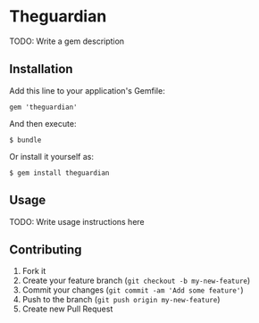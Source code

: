 # Theguardian

TODO: Write a gem description

## Installation

Add this line to your application's Gemfile:

    gem 'theguardian'

And then execute:

    $ bundle

Or install it yourself as:

    $ gem install theguardian

## Usage

TODO: Write usage instructions here

## Contributing

1. Fork it
2. Create your feature branch (`git checkout -b my-new-feature`)
3. Commit your changes (`git commit -am 'Add some feature'`)
4. Push to the branch (`git push origin my-new-feature`)
5. Create new Pull Request
